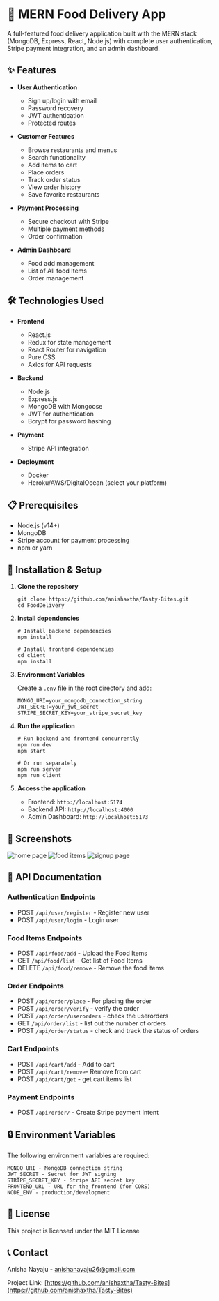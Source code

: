 # 🍔 MERN Food Delivery App

A full-featured food delivery application built with the MERN stack (MongoDB, Express, React, Node.js) with complete user authentication, Stripe payment integration, and an admin dashboard.

## ✨ Features

- **User Authentication**

  - Sign up/login with email
  - Password recovery
  - JWT authentication
  - Protected routes

- **Customer Features**

  - Browse restaurants and menus
  - Search functionality
  - Add items to cart
  - Place orders
  - Track order status
  - View order history
  - Save favorite restaurants

- **Payment Processing**

  - Secure checkout with Stripe
  - Multiple payment methods
  - Order confirmation

- **Admin Dashboard**
  - Food add management
  - List of All food Items
  - Order management

## 🛠️ Technologies Used

- **Frontend**

  - React.js
  - Redux for state management
  - React Router for navigation
  - Pure CSS
  - Axios for API requests

- **Backend**

  - Node.js
  - Express.js
  - MongoDB with Mongoose
  - JWT for authentication
  - Bcrypt for password hashing

- **Payment**

  - Stripe API integration

- **Deployment**
  - Docker
  - Heroku/AWS/DigitalOcean (select your platform)

## 📋 Prerequisites

- Node.js (v14+)
- MongoDB
- Stripe account for payment processing
- npm or yarn

## 🚀 Installation & Setup

1. **Clone the repository**

   ```
   git clone https://github.com/anishaxtha/Tasty-Bites.git
   cd FoodDelivery
   ```

2. **Install dependencies**

   ```
   # Install backend dependencies
   npm install

   # Install frontend dependencies
   cd client
   npm install
   ```

3. **Environment Variables**

   Create a `.env` file in the root directory and add:

   ```
   MONGO_URI=your_mongodb_connection_string
   JWT_SECRET=your_jwt_secret
   STRIPE_SECRET_KEY=your_stripe_secret_key
   ```

4. **Run the application**

   ```
   # Run backend and frontend concurrently
   npm run dev
   npm start

   # Or run separately
   npm run server
   npm run client
   ```

5. **Access the application**
   - Frontend: `http://localhost:5174`
   - Backend API: `http://localhost:4000`
   - Admin Dashboard: `http://localhost:5173`

## 📱 Screenshots

![home page](image.png)
![food items](image-1.png)
![signup page](image-2.png)

## 📄 API Documentation

### Authentication Endpoints

- POST `/api/user/register` - Register new user
- POST `/api/user/login` - Login user

### Food Items Endpoints

- POST `/api/food/add` - Upload the Food Items
- GET `/api/food/list` - Get list of Food Items
- DELETE `/api/food/remove` - Remove the food items

### Order Endpoints

- POST `/api/order/place` - For placing the order
- POST `/api/order/verify` - verify the order
- POST `/api/order/userorders` - check the userorders
- GET `/api/order/list` - list out the number of orders
- POST `/api/order/status` - check and track the status of orders

### Cart Endpoints

- POST `/api/cart/add` - Add to cart
- POST `/api/cart/remove`- Remove from cart
- POST `/api/cart/get` - get cart items list

### Payment Endpoints

- POST `/api/order/` - Create Stripe payment intent

## 🔒 Environment Variables

The following environment variables are required:

```
MONGO_URI - MongoDB connection string
JWT_SECRET - Secret for JWT signing
STRIPE_SECRET_KEY - Stripe API secret key
FRONTEND_URL - URL for the frontend (for CORS)
NODE_ENV - production/development
```

## 📝 License

This project is licensed under the MIT License

## 📞 Contact

Anisha Nayaju - [anishanayaju26@gmail.com](mailto:anishanayaju26@gmail.com)

Project Link: [https://github.com/anishaxtha/Tasty-Bites](https://github.com/anishaxtha/Tasty-Bites)

